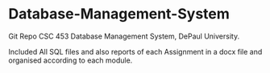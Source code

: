 # Database-Management-System
Git Repo CSC 453 Database Management System, DePaul University.

Included All SQL files and also reports of each Assignment in a docx file and organised according to each module.
